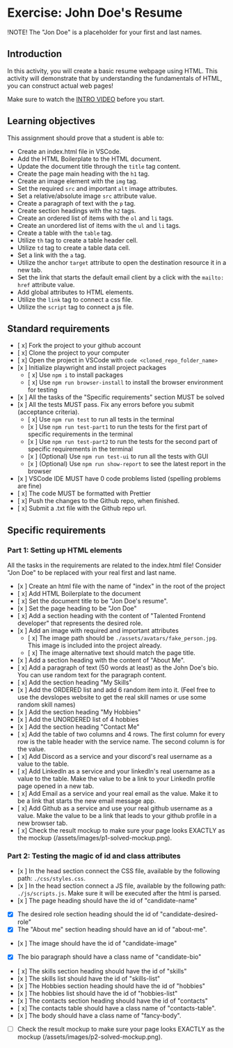 # Exercise: John Doe's Resume

!NOTE! The "Jon Doe" is a placeholder for your first and last names.

## Introduction

In this activity, you will create a basic resume webpage using HTML. This activity will demonstrate that by understanding the fundamentals of HTML, you can construct actual web pages!

Make sure to watch the [INTRO VIDEO](https://www.loom.com/share/7dc80d1a15f74d718dba51ed8490cacd?sid=40bfa1ba-526c-49b2-993f-7822deb6f731) before you start.

## Learning objectives

This assignment should prove that a student is able to:

- Create an index.html file in VSCode.
- Add the HTML Boilerplate to the HTML document.
- Update the document title through the `title` tag content.
- Create the page main heading with the `h1` tag.
- Create an image element with the `img` tag.
- Set the required `src` and important `alt` image attributes.
- Set a relative/absolute image `src` attribute value.
- Create a paragraph of text with the `p` tag.
- Create section headings with the `h2` tags.
- Create an ordered list of items with the `ol` and `li` tags.
- Create an unordered list of items with the `ul` and `li` tags.
- Create a table with the `table` tag.
- Utilize `th` tag to create a table header cell.
- Utilize `td` tag to create a table data cell.
- Set a link with the `a` tag.
- Utilize the anchor `target` attribute to open the destination resource it in a new tab.
- Set the link that starts the default email client by a click with the `mailto:` `href` attribute value.
- Add global attributes to HTML elements.
- Utilize the `link` tag to connect a css file.
- Utilize the `script` tag to connect a js file.

## Standard requirements

- [ x] Fork the project to your github account
- [ x] Clone the project to your computer
- [ x] Open the project in VSCode with `code <cloned_repo_folder_name>`
- [x ] Initialize playwright and install project packages
  - [ x] Use `npm i` to install packages
  - [ x] Use `npm run browser-install` to install the browser environment for testing
- [x ] All the tasks of the "Specific requirements" section MUST be solved
- [x ] All the tests MUST pass. Fix any errors before you submit (acceptance criteria).
  - [ x] Use `npm run test` to run all tests in the terminal
  - [x ] Use `npm run test-part1` to run the tests for the first part of specific requirements in the terminal
  - [x ] Use `npm run test-part2` to run the tests for the second part of specific requirements in the terminal
  - [x ] (Optional) Use `npm run test-ui` to run all the tests with GUI
  - [x ] (Optional) Use `npm run show-report` to see the latest report in the browser
- [x ] VSCode IDE MUST have 0 code problems listed (spelling problems are fine)
- [ x] The code MUST be formatted with Prettier
- [ x] Push the changes to the Github repo, when finished.
- [ x] Submit a .txt file with the Github repo url.

## Specific requirements

### Part 1: Setting up HTML elements

All the tasks in the requirements are related to the index.html file! Consider "Jon Doe" to be replaced with your real first and last name.

- [x ] Create an html file with the name of "index" in the root of the project
- [ x] Add HTML Boilerplate to the document
- [ x] Set the document title to be "Jon Doe's resume".
- [x ] Set the page heading to be "Jon Doe"
- [ x] Add a section heading with the content of "Talented Frontend developer" that represents the desired role.
- [x ] Add an image with required and important attributes
  - [ x] The image path should be `./assets/avatars/fake_person.jpg`. This image is included into the project already.
  - [ x] The image alternative text should match the page title.
- [x ] Add a section heading with the content of "About Me".
- [ x] Add a paragraph of text (50 words at least) as the John Doe's bio. You can use random text for the paragraph content.
- [ x] Add the section heading "My Skills"
- [x ] Add the ORDERED list and add 6 random item into it. (Feel free to use the devslopes website to get the real skill names or use some random skill names)
- [x ] Add the section heading "My Hobbies"
- [x ] Add the UNORDERED list of 4 hobbies
- [x ] Add the section heading "Contact Me"
- [ x] Add the table of two columns and 4 rows. The first column for every row is the table header with the service name. The second column is for the value.
- [ x] Add Discord as a service and your discord's real username as a value to the table.
- [ x] Add LinkedIn as a service and your linkedIn's real username as a value to the table. Make the value to be a link to your LinkedIn profile page opened in a new tab.
- [ x] Add Email as a service and your real email as the value. Make it to be a link that starts the new email message app.
- [ x] Add Github as a service and use your real github username as a value. Make the value to be a link that leads to your github profile in a new browser tab.
- [ x] Check the result mockup to make sure your page looks EXACTLY as the mockup (/assets/images/p1-solved-mockup.png).

### Part 2: Testing the magic of id and class attributes

- [x ] In the head section connect the CSS file, available by the following path: `./css/styles.css`.
- [x ] In the head section connect a JS file, available by the following path: `./js/scripts.js`. Make sure it will be executed after the html is parsed.
- [x ] The page heading should have the id of "candidate-name"
- [x] The desired role section heading should the id of "candidate-desired-role"
- [x] The "About me" section heading should have an id of "about-me".
- [x ] The image should have the id of "candidate-image"
- [x] The bio paragraph should have a class name of "candidate-bio"
- [ x] The skills section heading should have the id of "skills"
- [x ] The skills list should have the id of "skills-list"
- [x ] The Hobbies section heading should have the id of "hobbies"
- [x ] The hobbies list should have the id of "hobbies-list"
- [x ] The contacts section heading should have the id of "contacts"
- [ x] The contacts table should have a class name of "contacts-table".
- [x ] The body should have a class name of "fancy-body".
- [ ] Check the result mockup to make sure your page looks EXACTLY as the mockup (/assets/images/p2-solved-mockup.png).
